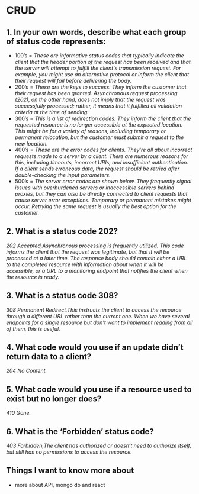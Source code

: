 # CRUD

## 1. In your own words, describe what each group of status code represents:

* 100’s = *These are informative status codes that typically indicate the client that the header portion of the request has been received and that the server will attempt to fulfill the client's transmission request. For example, you might use an alternative protocol or inform the client that their request will fail before delivering the body.*
* 200’s = *These are the keys to success. They inform the customer that their request has been granted. Asynchronous request processing (202), on the other hand, does not imply that the request was successfully processed; rather, it means that it fulfilled all validation criteria at the time of sending.*
* 300’s = *This is a list of redirection codes. They inform the client that the requested resource is no longer accessible at the expected location. This might be for a variety of reasons, including temporary or permanent relocation, but the customer must submit a request to the new location.*
* 400’s = *These are the error codes for clients. They're all about incorrect requests made to a server by a client. There are numerous reasons for this, including timeouts, incorrect URIs, and insufficient authentication. If a client sends erroneous data, the request should be retried after double-checking the input parameters.*
* 500’s = *The server error codes are shown below. They frequently signal issues with overburdened servers or inaccessible servers behind proxies, but they can also be directly connected to client requests that cause server error exceptions. Temporary or permanent mistakes might occur. Retrying the same request is usually the best option for the customer.*

## 2. What is a status code 202?

*202 Accepted,Asynchronous processing is frequently utilized. This code informs the client that the request was legitimate, but that it will be processed at a later time. The response body should contain either a URL to the completed resource with information about when it will be accessible, or a URL to a monitoring endpoint that notifies the client when the resource is ready.*

## 3. What is a status code 308?

*308 Permanent Redirect,This instructs the client to access the resource through a different URL rather than the current one. When we have several endpoints for a single resource but don't want to implement reading from all of them, this is useful.*

## 4. What code would you use if an update didn’t return data to a client?

*204 No Content.*

## 5. What code would you use if a resource used to exist but no longer does?

*410 Gone.*

## 6. What is the ‘Forbidden’ status code?

*403 Forbidden,The client has authorized or doesn’t need to authorize itself, but still has no permissions to access the resource.*

## Things I want to know more about

* more about API, mongo db and react
